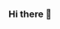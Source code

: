 ### Hi there 👋

<!--
**mahi98jat/mahi98jat** is a Aspiring Full Stack Web developer at MASAI SCHOOL, Bengalore. 

Here are some ideas to get you started:

 🔭 I’m currently working on my skills. 
- 🌱 I’m currently learning FULL STACK WEB DEVELOPMENT  at Masai School, Bengalore. 



